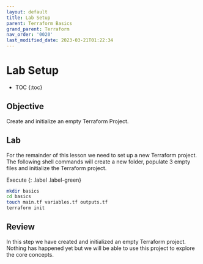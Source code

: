 ```yaml
---
layout: default
title: Lab Setup
parent: Terraform Basics
grand_parent: Terraform
nav_order: '0020'
last_modified_date: 2023-03-21T01:22:34
---
```


# Lab Setup

* TOC
{:toc}

## Objective

Create and initialize an empty Terraform Project.

## Lab

For the remainder of this lesson we need to set up a new Terraform project. The
following shell commands will create a new folder, populate 3 empty files and
initialize the Terraform project.

Execute
{: .label .label-green}

```bash
mkdir basics
cd basics
touch main.tf variables.tf outputs.tf
terraform init
```

## Review

In this step we have created and initialized an empty Terraform project. Nothing
has happened yet but we will be able to use this project to explore the core
concepts.
